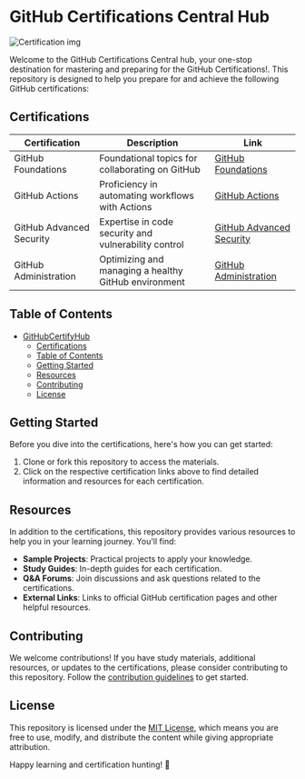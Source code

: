 # GitHub Certifications Central Hub
![Certification img](https://github.com/AnthonyByansi/GitHub_Certify/assets/101401469/837bbda6-363c-43d2-997d-c5e4802f9bcf)


Welcome to the GitHub Certifications Central hub, your one-stop destination for mastering and preparing for the GitHub Certifications!. This repository is designed to help you prepare for and achieve the following GitHub certifications:
## Certifications

| Certification                | Description                                           | Link                  |
| ---------------------------- | ----------------------------------------------------- | --------------------- |
| GitHub Foundations            | Foundational topics for collaborating on GitHub     | [GitHub Foundations](https://learn.microsoft.com/collections/mom7u1gzjdxw03?WT.mc_id=%3Fwt.mc_id%3Dstudentamb_260352) |
| GitHub Actions               | Proficiency in automating workflows with Actions     | [GitHub Actions](#)    |
| GitHub Advanced Security     | Expertise in code security and vulnerability control | [GitHub Advanced Security](#) |
| GitHub Administration        | Optimizing and managing a healthy GitHub environment | [GitHub Administration](#) |

## Table of Contents

- [GitHubCertifyHub](#githubcertifyhub)
  - [Certifications](#certifications)
  - [Table of Contents](#table-of-contents)
  - [Getting Started](#getting-started)
  - [Resources](#resources)
  - [Contributing](#contributing)
  - [License](#license)

## Getting Started

Before you dive into the certifications, here's how you can get started:

1. Clone or fork this repository to access the materials.
2. Click on the respective certification links above to find detailed information and resources for each certification.

## Resources

In addition to the certifications, this repository provides various resources to help you in your learning journey. You'll find:

- **Sample Projects**: Practical projects to apply your knowledge.
- **Study Guides**: In-depth guides for each certification.
- **Q&A Forums**: Join discussions and ask questions related to the certifications.
- **External Links**: Links to official GitHub certification pages and other helpful resources.

## Contributing

We welcome contributions! If you have study materials, additional resources, or updates to the certifications, please consider contributing to this repository. Follow the [contribution guidelines](CONTRIBUTING.md) to get started.

## License

This repository is licensed under the [MIT License](LICENSE), which means you are free to use, modify, and distribute the content while giving appropriate attribution.

Happy learning and certification hunting! 🚀



